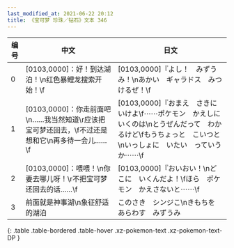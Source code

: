```yaml
---
last_modified_at: 2021-06-22 20:12
title: 《宝可梦 珍珠／钻石》文本 346
---
```

| 编号 | 中文 | 日文 |
| ---- | ---- | ---- |
| 0 | [0103,0000]：好！到达湖泊！\n红色暴鲤龙搜索开始！\f | [0103,0000]『よし！　みずうみ！\nあかい　ギャラドス　みつけるぜ！\f |
| 1 | [0103,0000]：你走前面吧\n……我当然知道\r应该把宝可梦还回去，\f不过还是想和它\n再多待一会儿……\f | [0103,0000]『おまえ　さきにいけよ\f⋯⋯ポケモン　かえしに　いくのは\nとうぜんだって　わかるけど\fもうちょっと　こいつと\nいっしょに　いたい　っていうか⋯⋯\f |
| 2 | [0103,0000]：喂喂！\n你要去哪儿呀！\r不把宝可梦还回去的话……\f | [0103,0000]『おいおい！\nどこに　いくんだよ！\fほら　ポケモン　かえさないと⋯⋯\f |
| 3 | 前面就是神事湖\n象征舒适的湖泊 | このさき　シンジこ\nきもちを　あらわす　みずうみ |
{: .table .table-bordered .table-hover .xz-pokemon-text .xz-pokemon-text-DP }